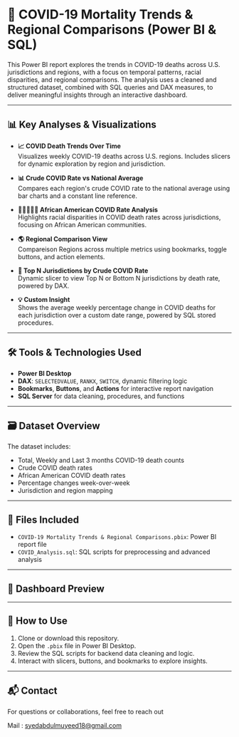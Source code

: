 # 🦠 COVID-19 Mortality Trends & Regional Comparisons (Power BI & SQL)

This Power BI report explores the trends in COVID-19 deaths across U.S. jurisdictions and regions, with a focus on temporal patterns, racial disparities, and regional comparisons. The analysis uses a cleaned and structured dataset, combined with SQL queries and DAX measures, to deliver meaningful insights through an interactive dashboard.

---

## 📊 Key Analyses & Visualizations

- **📈 COVID Death Trends Over Time**  
  Visualizes weekly COVID-19 deaths across U.S. regions. Includes slicers for dynamic exploration by region and jurisdiction.

- **📊 Crude COVID Rate vs National Average**  
  Compares each region's crude COVID rate to the national average using bar charts and a constant line reference.

- **🧑🏿‍🤝‍🧑🏾 African American COVID Rate Analysis**  
  Highlights racial disparities in COVID death rates across jurisdictions, focusing on African American communities.

- **🌎 Regional Comparison View**  
  Compareison Regions across multiple metrics using bookmarks, toggle buttons, and action elements.

- **🔢 Top N Jurisdictions by Crude COVID Rate**  
  Dynamic slicer to view Top N or Bottom N jurisdictions by death rate, powered by DAX.

- **💡 Custom Insight**  
  Shows the average weekly percentage change in COVID deaths for each jurisdiction over a custom date range, powered by SQL stored procedures.

---

## 🛠 Tools & Technologies Used

- **Power BI Desktop**
- **DAX**: `SELECTEDVALUE`, `RANKX`, `SWITCH`, dynamic filtering logic
- **Bookmarks**, **Buttons**, and **Actions** for interactive report navigation
- **SQL Server** for data cleaning, procedures, and functions

---

## 🗃 Dataset Overview

The dataset includes:
- Total, Weekly and Last 3 months COVID-19 death counts
- Crude COVID death rates
- African American COVID death rates
- Percentage changes week-over-week
- Jurisdiction and region mapping

---

## 📁 Files Included

- `COVID-19 Mortality Trends & Regional Comparisons.pbix`: Power BI report file
- `COVID_Analysis.sql`: SQL scripts for preprocessing and advanced analysis

---

## 📸 Dashboard Preview

---

## 🔗 How to Use

1. Clone or download this repository.
2. Open the `.pbix` file in Power BI Desktop.
3. Review the SQL scripts for backend data cleaning and logic.
4. Interact with slicers, buttons, and bookmarks to explore insights.

---

## 📬 Contact

For questions or collaborations, feel free to reach out 

Mail : syedabdulmuyeed18@gmail.com

